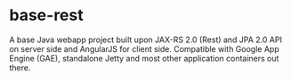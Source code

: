 base-rest
=========

A base Java webapp project built upon JAX-RS 2.0 (Rest) and JPA 2.0 API on server side and AngularJS for client side. Compatible with Google App Engine (GAE), standalone Jetty and most other application containers out there.
